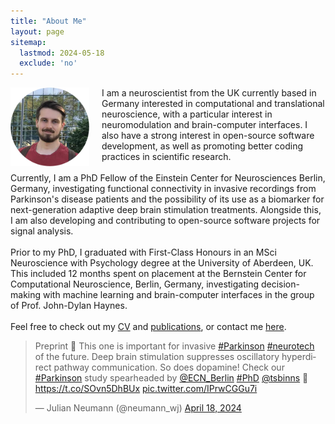 ```yaml
---
title: "About Me"
layout: page
sitemap:
  lastmod: 2024-05-18
  exclude: 'no'
---
```


<!--
<div class="alert">
  <span style="display: inline-block; text-align: center;">
    For the intended experience,<br>please use Google Chrome.
  </span>
  <button class="closebtn" onclick="this.parentElement.style.display='none';">Close</button>
</div>
-->

<!-- Profile picture -->
<img class="ProfilePic" height="auto" style="float: left; margin-right: 20px;" src="/assets/images/ProfilePic.jpg">


<!-- Main website description/introduction -->
<p class="p">I am a neuroscientist from the UK currently based in Germany interested in computational and translational neuroscience, with a particular interest in neuromodulation and brain-computer interfaces. I also have a strong interest in open-source software development, as well as promoting better coding practices in scientific research.<br>
<br>
Currently, I am a PhD Fellow of the Einstein Center for Neurosciences Berlin, Germany, investigating functional connectivity in invasive recordings from Parkinson's disease patients and the possibility of its use as a biomarker for next-generation adaptive deep brain stimulation treatments. Alongside this, I am also developing and contributing to open-source software projects for signal analysis.<br>
<br>
Prior to my PhD, I graduated with First-Class Honours in an MSci Neuroscience with Psychology degree at the University of Aberdeen, UK. This included 12 months spent on placement at the Bernstein Center for Computational Neuroscience, Berlin, Germany, investigating decision-making with machine learning and brain-computer interfaces in the group of Prof. John-Dylan Haynes.<br>
<br>
Feel free to check out my <a href="/CV">CV</a> and <a href="/publications">publications</a>, or contact me <a href="/contact-links">here</a>.</p>


<!-- Twitter highlights -->
<div class="ShowOnWideScreen">
    <blockquote class="twitter-tweet"><p lang="en" dir="ltr">Preprint 🚨 This one is important for invasive <a href="https://twitter.com/hashtag/Parkinson?src=hash&amp;ref_src=twsrc%5Etfw">#Parkinson</a> <a href="https://twitter.com/hashtag/neurotech?src=hash&amp;ref_src=twsrc%5Etfw">#neurotech</a> of the future. Deep brain stimulation suppresses oscillatory hyperdirect pathway communication. So does dopamine! Check our <a href="https://twitter.com/hashtag/Parkinson?src=hash&amp;ref_src=twsrc%5Etfw">#Parkinson</a> study spearheaded by <a href="https://twitter.com/ECN_Berlin?ref_src=twsrc%5Etfw">@ECN_Berlin</a> <a href="https://twitter.com/hashtag/PhD?src=hash&amp;ref_src=twsrc%5Etfw">#PhD</a> <a href="https://twitter.com/tsbinns?ref_src=twsrc%5Etfw">@tsbinns</a> 🧵<a href="https://t.co/SOvn5DhBUx">https://t.co/SOvn5DhBUx</a> <a href="https://t.co/IPrwCGGu7i">pic.twitter.com/IPrwCGGu7i</a></p>&mdash; Julian Neumann (@neumann_wj) <a href="https://twitter.com/neumann_wj/status/1780974296661188776?ref_src=twsrc%5Etfw">April 18, 2024</a></blockquote> <script async src="https://platform.twitter.com/widgets.js" charset="utf-8"></script>
</div>
<div class="ShowOnThinScreen">
    <blockquote class="twitter-tweet"><p lang="en" dir="ltr">Preprint 🚨 This one is important for invasive <a href="https://twitter.com/hashtag/Parkinson?src=hash&amp;ref_src=twsrc%5Etfw">#Parkinson</a> <a href="https://twitter.com/hashtag/neurotech?src=hash&amp;ref_src=twsrc%5Etfw">#neurotech</a> of the future. Deep brain stimulation suppresses oscillatory hyperdirect pathway communication. So does dopamine! Check our <a href="https://twitter.com/hashtag/Parkinson?src=hash&amp;ref_src=twsrc%5Etfw">#Parkinson</a> study spearheaded by <a href="https://twitter.com/ECN_Berlin?ref_src=twsrc%5Etfw">@ECN_Berlin</a> <a href="https://twitter.com/hashtag/PhD?src=hash&amp;ref_src=twsrc%5Etfw">#PhD</a> <a href="https://twitter.com/tsbinns?ref_src=twsrc%5Etfw">@tsbinns</a> 🧵<a href="https://t.co/SOvn5DhBUx">https://t.co/SOvn5DhBUx</a> <a href="https://t.co/IPrwCGGu7i">pic.twitter.com/IPrwCGGu7i</a></p>&mdash; Julian Neumann (@neumann_wj) <a href="https://twitter.com/neumann_wj/status/1780974296661188776?ref_src=twsrc%5Etfw">April 18, 2024</a></blockquote> <script async src="https://platform.twitter.com/widgets.js" charset="utf-8"></script>
</div>


<script src="https://platform.twitter.com/widgets.js" charset="utf-8"></script>

<style>
  @media (max-width: 575.99px) {
    .ShowOnWideScreen {
        display: none;
    }
    .ShowOnThinScreen {
        display: initial;
    }
    .ProfilePic {
        width: 40%;
    }
  }

  @media (min-width: 576px) {
    .ShowOnWideScreen {
        display: initial;
    }
    .ShowOnThinScreen {
        display: none;
    }
    .ProfilePic {
        width: 25%;
    }

    .twitter-tweet-rendered{
        display: inline-block !important;
        width: 100% !important;
        margin-left: 1% !important;
        margin-right: 1% !important;
        margin-top: 1% !important;
        margin-bottom: 1% !important;
    }

    #twitter-widget-0,#twitter-widget-1{width: 100% !important;}

    .twitterwidget::shadow .SummaryCard-content *{white-space: normal !important;}
    .twitterwidget::shadow .resize-sensor{
        display: none !important;
        width: 0px !important;
        overflow: hidden !important;
      }
  }
</style>



<!--
<script>
  /*
  // For animating the closing of the alert box //
  // Get all elements with class="closebtn"
  var close = document.getElementsByClassName("closebtn");
  var i;
  // Loop through all close buttons
  for (i = 0; i < close.length; i++) {
  // When someone clicks on a close button
  close[i].onclick = function(){
      // Get the parent of <span class="closebtn"> (<div class="alert">)
      var div = this.parentElement;
      // Set the opacity of div to 0 (transparent)
      div.style.opacity = "0";
      // Hide the div after 600ms (the same amount of milliseconds it takes to fade out)
      setTimeout(function(){ div.style.display = "none"; }, 600);
  }
  }
  */
</script>
-->